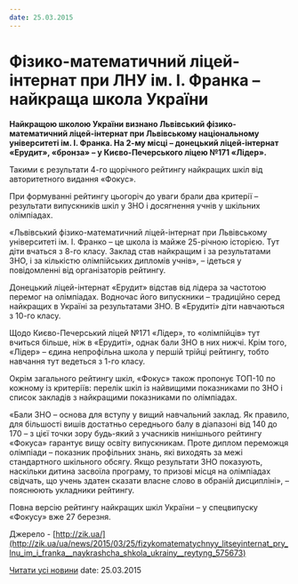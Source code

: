 ```yaml
---
date: 25.03.2015
---
```

# Фізико-математичний ліцей-інтернат при ЛНУ ім. І. Франка – найкраща школа України

**Найкращою школою України визнано Львівський фізико-математичний ліцей-інтернат при Львівському національному університеті ім. І. Франка. На 2-му місці – донецький ліцей-інтернат «Ерудит», «бронза» – у Києво-Печерського ліцею №171 «Лідер».**

Такими є результати 4-го щорічного рейтингу найкращих шкіл від авторитетного видання «Фокус».

При формуванні рейтингу цьогоріч до уваги брали два критерії – результати випускників шкіл у ЗНО і досягнення учнів у шкільних олімпіадах.

«Львівський фізико-математичний ліцей-інтернат при Львівському університеті ім. І. Франко – це школа із майже 25-річною історією. Тут діти вчаться з 8-го класу. Заклад став найкращим і за результатами ЗНО, і за кількістю олімпійських дипломів учнів», – ідеться у повідомленні від організаторів рейтингу.

Донецький ліцей-інтернат «Ерудит» відстав від лідера за частотою перемог на олімпіадах. Водночас його випускники – традиційно серед найкращих в Україні за результатами ЗНО. В «Ерудиті» діти навчаються з 10-го класу.

Щодо Києво-Печерський ліцей №171 «Лідер», то «олімпійців» тут вчиться більше, ніж в «Ерудиті», однак бали ЗНО в них нижчі. Крім того, «Лідер» – єдина непрофільна школа у першій трійці рейтингу, тобто навчання тут ведеться з 1-го класу.

Окрім загального рейтингу шкіл, «Фокус» також пропонує ТОП-10 по кожному із критеріїв: перелік шкіл із найвищими показниками по ЗНО і список закладів з найкращими показниками по олімпіадах.

«Бали ЗНО – основа для вступу у вищий навчальний заклад. Як правило, для більшості вишів достатньо середнього балу в діапазоні від 140 до 170 – з цієї точки зору будь-який з учасників нинішнього рейтингу «Фокуса» гарантує вищу освіту випускникам. Проте диплом переможця олімпіади – показник профільних знань, які виходять за межі стандартного шкільного обсягу. Якщо результати ЗНО показують, наскільки дитина засвоїла програму, то призові місця на олімпіадах свідчать, що учень здатен сказати власне слово в обраній дисципліні», – пояснюють укладники рейтингу.

Повна версію рейтингу найкращих шкіл України – у спецвипуску «Фокусу» вже 27 березня.

Джерело - [http://zik.ua/](http://zik.ua/ua/news/2015/03/25/fizykomatematychnyy_litseyinternat_pry_lnu_im_i_franka__naykrashcha_shkola_ukrainy__reytyng_575673)

[Читати усі новини](/news)
date: 25.03.2015
